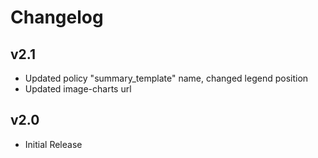 # Changelog

## v2.1

- Updated policy "summary_template" name, changed legend position
- Updated image-charts url

## v2.0

- Initial Release
